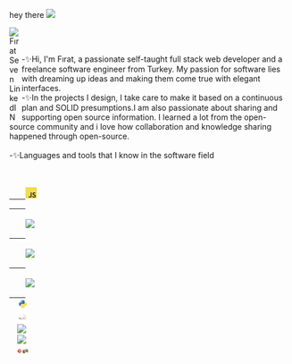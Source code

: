hey there <a target="_blank" rel="noopener noreferrer" href="https://camo.githubusercontent.com/e8e7b06ecf583bc040eb60e44eb5b8e0ecc5421320a92929ce21522dbc34c891/68747470733a2f2f6d656469612e67697068792e636f6d2f6d656469612f6876524a434c467a6361737252346961377a2f67697068792e676966"><img src="https://camo.githubusercontent.com/e8e7b06ecf583bc040eb60e44eb5b8e0ecc5421320a92929ce21522dbc34c891/68747470733a2f2f6d656469612e67697068792e636f6d2f6d656469612f6876524a434c467a6361737252346961377a2f67697068792e676966" width="25px" data-canonical-src="https://media.giphy.com/media/hvRJCLFzcasrR4ia7z/giphy.gif" style="max-width: 100%;"></a>

<a href="https://www.linkedin.com/in/f%C4%B1rat-seven/" rel="nofollow">
  <img align="left" alt="Fırat Seven LinkedIN" width="22px"              src="https://raw.githubusercontent.com/peterthehan/peterthehan/master/assets/linkedin.svg" style="max-width: 100%;">
</a>
<br/><br/>

-✨Hi, I'm Fırat, a passionate self-taught full stack web developer and a freelance software engineer from Turkey. My passion for software lies with dreaming up ideas and making them come true with elegant interfaces.
<br/>
-✨In the projects I design, I take care to make it based on a continuous plan and SOLID presumptions.I am also passionate about sharing and supporting open source information. I learned a lot from the open-source community and i love how collaboration and knowledge sharing happened through open-source.
<br/><br/>
-✨Languages and tools that I know in the software field
<br/>

<p dir="auto">
  <code>
    <a target="_blank" rel="noopener noreferrer" href="">
    <img height="20" src="https://raw.githubusercontent.com/github/explore/80688e429a7d4ef2fca1e82350fe8e3517d3494d/topics/javascript/javascript.png" style="max-width: 100%;">
    </a>
  </code>
 
  <code>
    <a target="_blank" rel="noopener noreferrer" href=""><img height="20" src="https://lh6.googleusercontent.com/proxy/CkuZv3HnW8ryQ9XJhlL1hBaiMNtweLvlnKM-am1Lv5D-iK4_Jm2ZvHT9pIdmQtljCiovcQ7-3I_tm2UUWyr7JDdLTF0_3cvKOAorjg9HNMlIgd3DADvPqcB202PYjC8yPxjazmKXp-GRPAxfJ7yCX1-J3nNcpUFKZbZb3wGSHDprVf_YIX8YPyZZ7O31HVI4OPyoyIoRaJA7q-ydJBewAUl2gBkomkCJNXae6r-pB5bGv5QodnGlvCbggZqJx3pWCTV3tVauTq8VbwF9XRI4EQ=w1200-h630-p-k-no-nu" style="max-width: 100%;">
    </a>
  </code>
  
  <code>
    <a target="_blank" rel="noopener noreferrer" href=""><img height="20" src="https://e7.pngegg.com/pngimages/520/669/png-clipart-c-logo-c-programming-language-computer-icons-computer-programming-programming-miscellaneous-blue.png" style="max-width: 100%;">
    </a>
  </code>
  <code>
    <a target="_blank" rel="noopener noreferrer" href=""><img height="20" src="https://img1.pnghut.com/24/11/17/5fds0UBUq8/red-area-web-developer-brand-angularjs.jpg" style="max-width: 100%;">
    </a>
  </code>
  <code><a target="_blank" rel="noopener noreferrer" href=""><img height="20" src="https://raw.githubusercontent.com/github/explore/80688e429a7d4ef2fca1e82350fe8e3517d3494d/topics/python/python.png" style="max-width: 100%;"></a>
  </code>
  <code><a target="_blank" rel="noopener noreferrer" href=""><img height="20" src="https://raw.githubusercontent.com/github/explore/80688e429a7d4ef2fca1e82350fe8e3517d3494d/topics/mysql/mysql.png" style="max-width: 100%;"></a>
  </code>
  <code><a target="_blank" rel="noopener noreferrer" href=""><img height="20" src="https://pngset.com/images/oracle-logo-for-website-new-oracle-logo-label-text-alphabet-sticker-transparent-png-1503949.png" style="max-width: 100%;"></a>
  </code>
  <code><a target="_blank" rel="noopener noreferrer" href=""><img height="20" src="https://e7.pngegg.com/pngimages/662/163/png-clipart-jquery-logo-web-development-jquery-ui-javascript-computer-icons-jqlogo-emblem-label.png" style="max-width: 100%;"></a>
  </code>
  <code><a target="_blank" rel="noopener noreferrer" href="https://raw.githubusercontent.com/github/explore/80688e429a7d4ef2fca1e82350fe8e3517d3494d/topics/git/git.png"><img height="20" src="https://raw.githubusercontent.com/github/explore/80688e429a7d4ef2fca1e82350fe8e3517d3494d/topics/git/git.png" style="max-width: 100%;"></a>
  </code>
</p>
         




